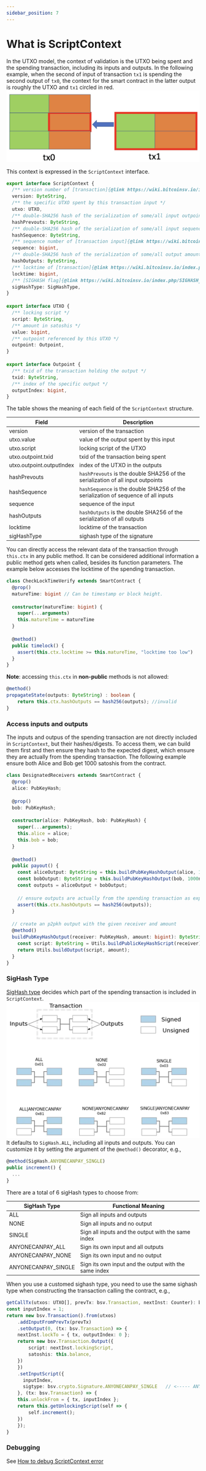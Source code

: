 ```yaml
---
sidebar_position: 7
---
```


# What is ScriptContext

In the UTXO model, the context of validation is the UTXO being spent and the spending transaction, including its inputs and outputs. In the following example, when the second of input of transaction `tx1` is spending the second output of `tx0`, the context for the smart contract in the latter output is roughly the UTXO and `tx1` circled in red.
![](../../static/img/scriptContext.jpg)

This context is expressed in the `ScriptContext` interface.
```ts
export interface ScriptContext {
  /** version number of [transaction]{@link https://wiki.bitcoinsv.io/index.php/Bitcoin_Transactions#General_format_of_a_Bitcoin_transaction} */
  version: ByteString,
  /** the specific UTXO spent by this transaction input */
  utxo: UTXO,
  /** double-SHA256 hash of the serialization of some/all input outpoints, see [hashPrevouts]{@link https://github.com/bitcoin-sv/bitcoin-sv/blob/master/doc/abc/replay-protected-sighash.md#hashprevouts} */
  hashPrevouts: ByteString,
  /** double-SHA256 hash of the serialization of some/all input sequence values, see [hashSequence]{@link https://github.com/bitcoin-sv/bitcoin-sv/blob/master/doc/abc/replay-protected-sighash.md#hashsequence} */
  hashSequence: ByteString,
  /** sequence number of [transaction input]{@link https://wiki.bitcoinsv.io/index.php/Bitcoin_Transactions#Format_of_a_Transaction_Input} */
  sequence: bigint,
  /** double-SHA256 hash of the serialization of some/all output amount with its locking script, see [hashOutputs]{@link https://github.com/bitcoin-sv/bitcoin-sv/blob/master/doc/abc/replay-protected-sighash.md#hashoutputs} */
  hashOutputs: ByteString,
  /** locktime of [transaction]{@link https://wiki.bitcoinsv.io/index.php/Bitcoin_Transactions#General_format_of_a_Bitcoin_transaction} */
  locktime: bigint,
  /** [SIGHASH flag]{@link https://wiki.bitcoinsv.io/index.php/SIGHASH_flags} used by this input */
  sigHashType: SigHashType,
}

export interface UTXO {
  /** locking script */
  script: ByteString,
  /** amount in satoshis */
  value: bigint,
  /** outpoint referenced by this UTXO */
  outpoint: Outpoint,
}

export interface Outpoint {
  /** txid of the transaction holding the output */
  txid: ByteString,
  /** index of the specific output */
  outputIndex: bigint,
}
```

The table shows the meaning of each field of the `ScriptContext` structure.

| Field  | Description  |
| ------------- | ------------- |
| version | version of the transaction  |
| utxo.value | value of the output spent by this input  |
| utxo.script | locking script of the UTXO |
| utxo.outpoint.txid | txid of the transaction being spent |
| utxo.outpoint.outputIndex | index of the UTXO in the outputs |
| hashPrevouts | `hashPrevouts` is the double SHA256 of the serialization of all input outpoints |
| hashSequence | `hashSequence` is the double SHA256 of the serialization of sequence of all inputs |
| sequence | sequence of the input  |
| hashOutputs | `hashOutputs` is the double SHA256 of the serialization of all outputs |
| locktime | locktime of the transaction |
| sigHashType| sighash type of the signature |



You can directly access the relevant data of the transaction through `this.ctx` in any public method.
It can be considered additional information a public method gets when called, besides its function parameters.
The example below accesses the locktime of the spending transaction.

```ts
class CheckLockTimeVerify extends SmartContract {
  @prop()
  matureTime: bigint // Can be timestamp or block height.

  constructor(matureTime: bigint) {
    super(...arguments)
    this.matureTime = matureTime
  }

  @method()
  public timelock() {
    assert(this.ctx.locktime >= this.matureTime, "locktime too low")
  }
}

```


**Note**: accessing `this.ctx` in **non-public** methods is not allowed:

```ts
@method()
propagateState(outputs: ByteString) : boolean {
    return this.ctx.hashOutputs == hash256(outputs); //invalid
}
```

### Access inputs and outputs

The inputs and outpus of the spending transaction are not directly included in `ScriptContext`, but their hashes/digests. To access them, we can build them first and then ensure they hash to the expected digest, which ensure they are actually from the spending transaction.
The following example ensure both Alice and Bob get 1000 satoshis from the contract.

```ts
class DesignatedReceivers extends SmartContract {
  @prop()
  alice: PubKeyHash;

  @prop()
  bob: PubKeyHash;

  constructor(alice: PubKeyHash, bob: PubKeyHash) {
    super(...arguments);
    this.alice = alice;
    this.bob = bob;
  }

  @method()
  public payout() {
    const aliceOutput: ByteString = this.buildPubKeyHashOutput(alice, 1000n);
    const bobOutput: ByteString = this.buildPubKeyHashOutput(bob, 1000n);
    const outputs = aliceOutput + bobOutput;

    // ensure outputs are actually from the spending transaction as expected
    assert(this.ctx.hashOutputs == hash256(outputs));
  }

  // create an p2pkh output with the given receiver and amount
  @method()
  buildPubKeyHashOutput(receiver: PubKeyHash, amount: bigint): ByteString {
    const script: ByteString = Utils.buildPublicKeyHashScript(receiver);
    return Utils.buildOutput(script, amount);
  }
}
```

### SigHash Type 

[SigHash type](https://wiki.bitcoinsv.io/index.php/SIGHASH_flags) decides which part of the spending transaction is included in `ScriptContext`.
![](../../static/img/sighashtypes.png)
It defaults to `SigHash.ALL`, including all inputs and outputs. You can customize it by setting the argument of the `@method()` decorator, e.g.,

```ts
@method(SigHash.ANYONECANPAY_SINGLE)
public increment() {
  ...
}
```

There are a total of 6 sigHash types to choose from:

| SigHash Type | Functional Meaning |
| ------------- | ------------- | 
| ALL | Sign all inputs and outputs |
| NONE | Sign all inputs and no output |
| SINGLE | Sign all inputs and the output with the same index |
| ANYONECANPAY_ALL | Sign its own input and all outputs |
| ANYONECANPAY_NONE | Sign its own input and no output |
| ANYONECANPAY_SINGLE | Sign its own input and the output with the same index |


When you use a customed sighash type, you need to use the same sighash type when constructing the transaction calling the contract, e.g.,



```ts
getCallTx(utxos: UTXO[], prevTx: bsv.Transaction, nextInst: Counter): bsv.Transaction {
const inputIndex = 1;
return new bsv.Transaction().from(utxos)
    .addInputFromPrevTx(prevTx)
    .setOutput(0, (tx: bsv.Transaction) => {
    nextInst.lockTo = { tx, outputIndex: 0 };
    return new bsv.Transaction.Output({
        script: nextInst.lockingScript,
        satoshis: this.balance,
    })
    })
    .setInputScript({
      inputIndex,
      sigtype: bsv.crypto.Signature.ANYONECANPAY_SINGLE   // <----- ANYONECANPAY_SINGLE has to be passed in
    }, (tx: bsv.Transaction) => {
    this.unlockFrom = { tx, inputIndex };
    return this.getUnlockingScript(self => {
        self.increment();
    })
    });
}
```


### Debugging

See [How to debug ScriptContext error](../tutorials/how-to-debug-scriptcontext-error.md)
